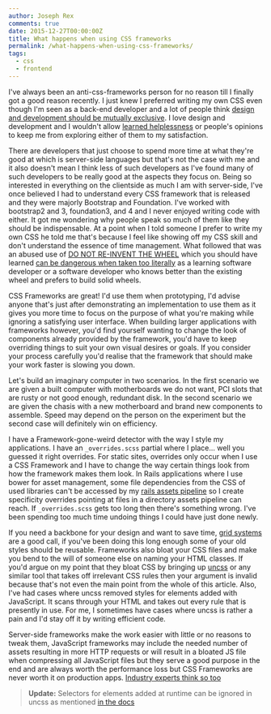 ```yaml
---
author: Joseph Rex
comments: true
date: 2015-12-27T00:00:00Z
title: What happens when using CSS frameworks
permalink: /what-happens-when-using-css-frameworks/
tags:
  - css
  - frontend
---
```


I've always been an anti-css-frameworks person for no reason till I finally got a good reason recently. I just knew I preferred writing my own CSS even though I'm seen as a back-end developer and a lot of people think [design and development should be mutually exclusive][1]. I love design and development and I wouldn't allow [learned helplessness][8] or people's opinions to keep me from exploring either of them to my satisfaction.
<!--more-->

There are developers that just choose to spend more time at what they're good at which is server-side languages but that's not the case with me and it also doesn't mean I think less of such developers as I've found many of such developers to be really good at the aspects they focus on. Being so interested in everything on the clientside as much I am with server-side, I've once believed I had to understand every CSS framework that is released and they were majorly Bootstrap and Foundation. I've worked with bootstrap2 and 3, foundation3, and 4 and I never enjoyed writing code with either. It got me wondering why people speak so much of them like they should be indispensable. At a point when I told someone I prefer to write my own CSS he told me that's because I feel like showing off my CSS skill and don't understand the essence of time management. What followed that was an abused use of [DO NOT RE-INVENT THE WHEEL][2] which you should have learned [can be dangerous when taken too literally][3] as a learning software developer or a software developer who knows better than the existing wheel and prefers to build solid wheels.

CSS Frameworks are great! I'd use them when prototyping, I'd advise anyone that's just after demonstrating an implementation to use them as it gives you more time to focus on the purpose of what you're making while ignoring a satisfying user interface. When building larger applications with frameworks however, you'd find yourself wanting to change the look of components already provided by the framework, you'd have to keep overriding things to suit your own visual desires or goals. If you consider your process carefully you'd realise that the framework that should make your work faster is slowing you down.

Let's build an imaginary computer in two scenarios. In the first scenario we are given a built computer with motherboards we do not want, PCI slots that are rusty or not good enough, redundant disk. In the second scenario we are given the chasis with a new motherboard and brand new components to assemble. Speed may depend on the person on the experiment but the second case will definitely win on efficiency.

I have a Framework-gone-weird detector with the way I style my applications. I have an `_overrides.scss` partial where I place... well you guessed it right overrides. For static sites, overrides only occur when I use a CSS Framework and I have to change the way certain things look from how the framework makes them look. In Rails applications where I use bower for asset management, some file dependencies from the CSS of used libraries can't be accessed by my [rails assets pipeline][4] so I create specificity overrides pointing at files in a directory assets pipeline can reach. If `_overrides.scss` gets too long then there's something wrong. I've been spending too much time undoing things I could have just done newly.

If you need a backbone for your design and want to save time, [grid systems][5] are a good call, if you've been doing this long enough some of your old styles should be reusable. Frameworks also bloat your CSS files and make you bend to the will of someone else on naming your HTML classes. If you'd argue on my point that they bloat CSS by bringing up [uncss][6] or any similar tool that takes off irrelevant CSS rules then your argument is invalid because that's not even the main point from the whole of this article. Also, I've had cases where uncss removed styles for elements added with JavaScript. It scans through your HTML and takes out every rule that is presently in use. For me, I sometimes have cases where uncss is rather a pain and I'd stay off it by writing efficient code.

Server-side frameworks make the work easier with little or no reasons to tweak them, JavaScript frameworks may include the needed number of assets resulting in more HTTP requests or will result in a bloated JS file when compressing all JavaScript files but they serve a good purpose in the end and are always worth the performance loss but CSS Frameworks are never worth it on production apps. [Industry experts think so too][7]

> **Update:** Selectors for elements added at runtime can be ignored in uncss as mentioned [in the docs][9]

[1]: http://uxdiogenes.com/blog/on-being-a-designer-and-a-developer-not-quite-unicorn-rare
[2]: https://en.wikipedia.org/wiki/Reinventing_the_wheel
[3]: https://blog.codinghorror.com/dont-reinvent-the-wheel-unless-you-plan-on-learning-more-about-wheels/
[4]: http://guides.rubyonrails.org/asset_pipeline.html
[5]: http://www.thegridsystem.org/
[6]: http://bit.ly/uncss
[7]: https://psdtowp.net/best-responsive-css-frameworks.html#jeremy-keith
[8]: https://en.wikipedia.org/wiki/Learned_helplessness
[9]: https://github.com/giakki/uncss#within-nodejs
